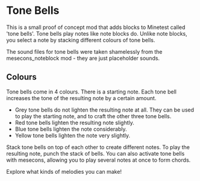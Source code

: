Tone Bells
==========

This is a small proof of concept mod that adds blocks to Minetest called 'tone bells'. Tone bells play notes like note blocks do. Unlike note blocks, you select a note by stacking different colours of tone bells.

The sound files for tone bells were taken shamelessly from the mesecons_noteblock mod - they are just placeholder sounds.

Colours
-------

Tone bells come in 4 colours. There is a starting note. Each tone bell increases the tone of the resulting note by a certain amount.

* Grey tone bells do not lighten the resulting note at all. They can be used to play the starting note, and to craft the other three tone bells.
* Red tone bells lighten the resulting note slightly.
* Blue tone bells lighten the note considerably.
* Yellow tone bells lighten the note very slightly.

Stack tone bells on top of each other to create different notes. To play the resulting note, punch the stack of bells. You can also activate tone bells with mesecons, allowing you to play several notes at once to form chords.

Explore what kinds of melodies you can make!